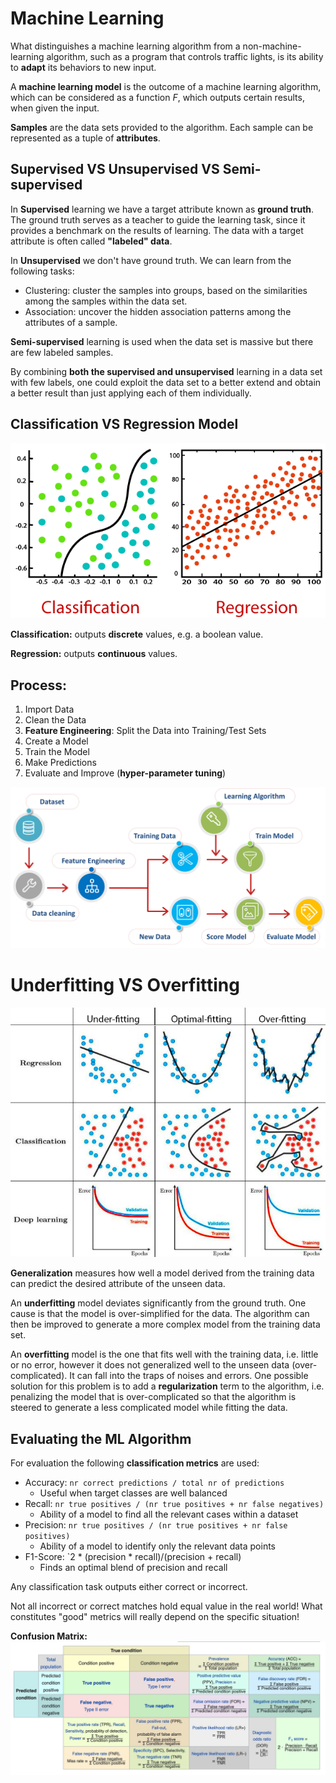 # Machine Learning

What distinguishes a machine learning algorithm from a non-machine-learning algorithm, such as a program that controls traffic lights, is its ability to **adapt** its behaviors to new input.

A **machine learning model** is the outcome of a machine learning algorithm, which can be considered as a function *F*, which outputs certain results, when given the input.

**Samples** are the data sets provided to the algorithm. Each sample can be represented as a tuple of **attributes**. 

## Supervised VS Unsupervised VS Semi-supervised

In **Supervised** learning we have a target attribute known as **ground truth**. The ground truth serves as a teacher to guide the learning task, since it provides a benchmark on the results of learning. The data with a target attribute is often called **"labeled" data**.

In **Unsupervised** we don't have ground truth. We can learn from the following tasks:
- Clustering: cluster the samples into groups, based on the similarities among the samples within the data set.
- Association: uncover the hidden association patterns among the attributes of a sample.

**Semi-supervised** learning is used when the data set is massive but there are few labeled samples. 

By combining **both the supervised and unsupervised** learning in a data set with few labels, one could exploit the data set to a better extend and obtain a better result than just applying each of them individually. 

## Classification VS Regression Model

![](images/regression-vs-classification.png)

**Classification:** outputs **discrete** values, e.g. a boolean value.

**Regression:** outputs **continuous** values.

## Process:
1. Import Data
2. Clean the Data
3. **Feature Engineering**: Split the Data into Training/Test Sets
4. Create a Model
5. Train the Model
6. Make Predictions
7. Evaluate and Improve (**hyper-parameter tuning**)

![](images/process.png)

# Underfitting VS Overfitting
![](images/under_over_feeting.png)

**Generalization** measures how well a model derived from the training data can predict the desired attribute of the unseen data. 

An **underfitting** model deviates significantly from the ground truth. One cause is that the model is over-simplified for the data. The algorithm can then be improved to generate a more complex model from the training data set.

An **overfitting** model is the one that fits well with the training data, i.e. little or no error, however it does not generalized well to the unseen data (over-complicated). It can fall into the traps of noises and errors. One possible solution for this problem is to add a **regularization** term to the algorithm, i.e. penalizing the model that is over-complicated so that the algorithm is steered to generate a less complicated model while fitting the data.

## Evaluating the ML Algorithm

For evaluation the following **classification metrics** are used:
- Accuracy: `nr correct predictions / total nr of predictions`
  - Useful when target classes are well balanced
- Recall: `nr true positives / (nr true positives + nr false negatives)`
  - Ability of a model to find all the relevant cases within a dataset
- Precision: `nr true positives / (nr true positives + nr false positives)`
  - Ability of a model to identify only the relevant data points
- F1-Score: `2 * (precision * recall)/(precision + recall) 
  - Finds an optimal blend of precision and recall 

Any classification task outputs either correct or incorrect.

Not all incorrect or correct matches hold equal value in the real world! What constitutes "good" metrics will really depend on the specific situation!

**Confusion Matrix:**
![](images/confusion_matrix.jpeg)